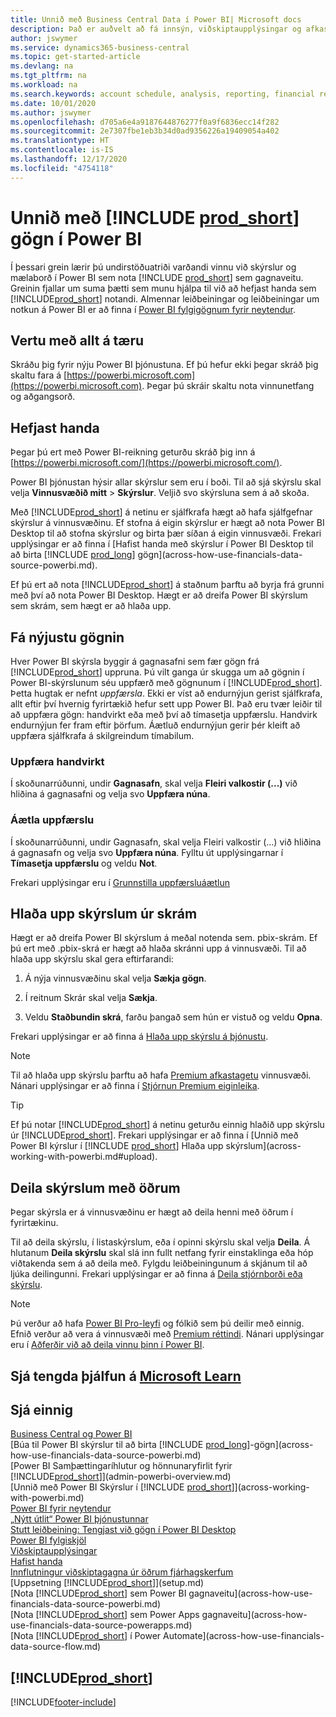 ```yaml
---
title: Unnið með Business Central Data í Power BI| Microsoft docs
description: Það er auðvelt að fá innsýn, viðskiptaupplýsingar og afkastavísi (KPI) í Business Central með Power BI.
author: jswymer
ms.service: dynamics365-business-central
ms.topic: get-started-article
ms.devlang: na
ms.tgt_pltfrm: na
ms.workload: na
ms.search.keywords: account schedule, analysis, reporting, financial report, business intelligence, KPI
ms.date: 10/01/2020
ms.author: jswymer
ms.openlocfilehash: d705a6e4a9187644876277f0a9f6836ecc14f282
ms.sourcegitcommit: 2e7307fbe1eb3b34d0ad9356226a19409054a402
ms.translationtype: HT
ms.contentlocale: is-IS
ms.lasthandoff: 12/17/2020
ms.locfileid: "4754118"
---
```

# <a name="working-with-prod_short-data-in-power-bi"></a>Unnið með [!INCLUDE [prod_short](includes/prod_short.md)] gögn í Power BI

Í þessari grein lærir þú undirstöðuatriði varðandi vinnu við skýrslur og mælaborð í Power BI sem nota [!INCLUDE [prod_short](includes/prod_short.md)] sem gagnaveitu. Greinin fjallar um suma þætti sem munu hjálpa til við að hefjast handa sem [!INCLUDE[prod_short](includes/prod_short.md)] notandi. Almennar leiðbeiningar og leiðbeiningar um notkun á Power BI er að finna í [Power BI fylgigögnum fyrir neytendur](https://review.docs.microsoft.com/en-us/power-bi/consumer).

## <a name="get-ready"></a>Vertu með allt á tæru

Skráðu þig fyrir nýju Power BI þjónustuna. Ef þú hefur ekki þegar skráð þig skaltu fara á [https://powerbi.microsoft.com](https://powerbi.microsoft.com). Þegar þú skráir skaltu nota vinnunetfang og aðgangsorð.

## <a name="get-started"></a>Hefjast handa

Þegar þú ert með Power BI-reikning geturðu skráð þig inn á [https://powerbi.microsoft.com/](https://powerbi.microsoft.com/).

Power BI þjónustan hýsir allar skýrslur sem eru í boði. Til að sjá skýrslu skal velja **Vinnusvæðið mitt** > **Skýrslur**. Veljið svo skýrsluna sem á að skoða.

Með [!INCLUDE[prod_short](includes/prod_short.md)] á netinu er sjálfkrafa hægt að hafa sjálfgefnar skýrslur á vinnusvæðinu. Ef stofna á eigin skýrslur er hægt að nota Power BI Desktop til að stofna skýrslur og birta þær síðan á eigin vinnusvæði. Frekari upplýsingar er að finna í [Hafist handa með skýrslur í Power BI Desktop til að birta [!INCLUDE [prod_long](includes/prod_long.md)] gögn](across-how-use-financials-data-source-powerbi.md).

Ef þú ert að nota [!INCLUDE[prod_short](includes/prod_short.md)] á staðnum þarftu að byrja frá grunni með því að nota Power BI Desktop. Hægt er að dreifa Power BI skýrslum sem skrám, sem hægt er að hlaða upp.

## <a name="get-the-latest-data"></a>Fá nýjustu gögnin

Hver Power BI skýrsla byggir á gagnasafni sem fær gögn frá [!INCLUDE[prod_short](includes/prod_short.md)] uppruna. Þú vilt ganga úr skugga um að gögnin í Power BI-skýrslunum séu uppfærð með gögnunum í [!INCLUDE[prod_short](includes/prod_short.md)]. Þetta hugtak er nefnt *uppfærsla*.  Ekki er víst að endurnýjun gerist sjálfkrafa, allt eftir því hvernig fyrirtækið hefur sett upp Power BI. Það eru tvær leiðir til að uppfæra gögn: handvirkt eða með því að tímasetja uppfærslu. Handvirk endurnýjun fer fram eftir þörfum. Áætluð endurnýjun gerir þér kleift að uppfæra sjálfkrafa á skilgreindum tímabilum.

### <a name="refresh-manually"></a>Uppfæra handvirkt

Í skoðunarrúðunni, undir **Gagnasafn**, skal velja **Fleiri valkostir (...)** við hliðina á gagnasafni og velja svo **Uppfæra núna**.

### <a name="schedule-a-refresh"></a>Áætla uppfærslu

Í skoðunarrúðunni, undir Gagnasafn, skal velja Fleiri valkostir (...) við hliðina á gagnasafn og velja svo **Uppfæra núna**. Fylltu út upplýsingarnar í **Tímasetja uppfærslu** og veldu **Not**.

Frekari upplýsingar eru í [Grunnstilla uppfærsluáætlun](/power-bi/connect-data/refresh-scheduled-refresh)

## <a name="upload-reports-from-files"></a><a name="upload"></a>Hlaða upp skýrslum úr skrám

Hægt er að dreifa Power BI skýrslum á meðal notenda sem. pbix-skrám. Ef þú ert með .pbix-skrá er hægt að hlaða skránni upp á vinnusvæði. Til að hlaða upp skýrslu skal gera eftirfarandi:

1. Á nýja vinnusvæðinu skal velja **Sækja gögn**.

2. Í reitnum Skrár skal velja **Sækja**.

3. Veldu **Staðbundin skrá**, farðu þangað sem hún er vistuð og veldu **Opna**.

Frekari upplýsingar er að finna á [Hlaða upp skýrslu á þjónustu](/power-bi/paginated-reports/paginated-reports-quickstart-aw#upload-the-report-to-the-service).

> [!NOTE]
> Til að hlaða upp skýrslu þarftu að hafa [Premium afkastagetu](/power-bi/service-premium-what-is) vinnusvæði. Nánari upplýsingar er að finna í [Stjórnun Premium eiginleika](/power-bi/admin/service-premium-capacity-manage). 

> [!TIP]
> Ef þú notar [!INCLUDE[prod_short](includes/prod_short.md)] á netinu geturðu einnig hlaðið upp skýrslu úr [!INCLUDE[prod_short](includes/prod_short.md)]. Frekari upplýsingar er að finna í [Unnið með Power BI kýrslur í [!INCLUDE [prod_short](includes/prod_short.md)] Hlaða upp skýrslum](across-working-with-powerbi.md#upload).

## <a name="share-reports-with-others"></a><a name="share"></a>Deila skýrslum með öðrum

Þegar skýrsla er á vinnusvæðinu er hægt að deila henni með öðrum í fyrirtækinu.

Til að deila skýrslu, í listaskýrslum, eða í opinni skýrslu skal velja **Deila**. Á hlutanum **Deila skýrslu** skal slá inn fullt netfang fyrir einstaklinga eða hóp viðtakenda sem á að deila með. Fylgdu leiðbeiningunum á skjánum til að ljúka deilingunni. Frekari upplýsingar er að finna á [Deila stjórnborði eða skýrslu](/power-bi/collaborate-share/service-share-dashboards#share-a-dashboard-or-report).

> [!NOTE]
> Þú verður að hafa  [Power BI Pro-leyfi](/power-bi/service-features-license-type) og fólkið sem þú deilir með einnig. Efnið verður að vera á vinnusvæði með [Premium réttindi](/power-bi/service-premium-what-is). Nánari upplýsingar eru í [Aðferðir við að deila vinnu þinn í Power BI](/power-bi/service-how-to-collaborate-distribute-dashboards-reports).

## <a name="see-related-training-at-microsoft-learn"></a>Sjá tengda þjálfun á [Microsoft Learn](/learn/modules/configure-powerbi-excel-dynamics-365-business-central/index)

## <a name="see-also"></a>Sjá einnig

[Business Central og Power BI](admin-powerbi.md)  
[Búa til Power BI skýrslur til að birta [!INCLUDE [prod_long](includes/prod_long.md)]-gögn](across-how-use-financials-data-source-powerbi.md)  
[Power BI Samþættingaríhlutur og hönnunaryfirlit fyrir [!INCLUDE[prod_short](includes/prod_short.md)]](admin-powerbi-overview.md)  
[Unnið með Power BI Skýrslur í [!INCLUDE [prod_short](includes/prod_short.md)]](across-working-with-powerbi.md)  
[Power BI fyrir neytendur](/power-bi/consumer/end-user-consumer)  
[„Nýtt útlit“ Power BI þjónustunnar](/power-bi/service-new-look)  
[Stutt leiðbeining: Tengjast við gögn í Power BI Desktop](/power-bi/desktop-quickstart-connect-to-data)  
[Power BI fylgiskjöl](/power-bi/)  
[Viðskiptaupplýsingar](bi.md)  
[Hafist handa](product-get-started.md)  
[Innflutningur viðskiptagagna úr öðrum fjárhagskerfum](across-import-data-configuration-packages.md)  
[Uppsetning [!INCLUDE[prod_short](includes/prod_short.md)]](setup.md)  
[Nota [!INCLUDE[prod_short](includes/prod_short.md)] sem Power BI gagnaveitu](across-how-use-financials-data-source-powerbi.md)  
[Nota [!INCLUDE[prod_short](includes/prod_short.md)] sem Power Apps gagnaveitu](across-how-use-financials-data-source-powerapps.md)  
[Nota [!INCLUDE[prod_short](includes/prod_short.md)] í Power Automate](across-how-use-financials-data-source-flow.md)  

## [!INCLUDE[prod_short](includes/free_trial_md.md)]  


[!INCLUDE[footer-include](includes/footer-banner.md)]
